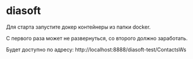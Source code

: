 # diasoft

Для старта запустите докер контейнеры из папки docker.

С первого раза может не развернуться, со второго должно заработать.

Будет доступно по адресу: http://localhost:8888/diasoft-test/ContactsWs
